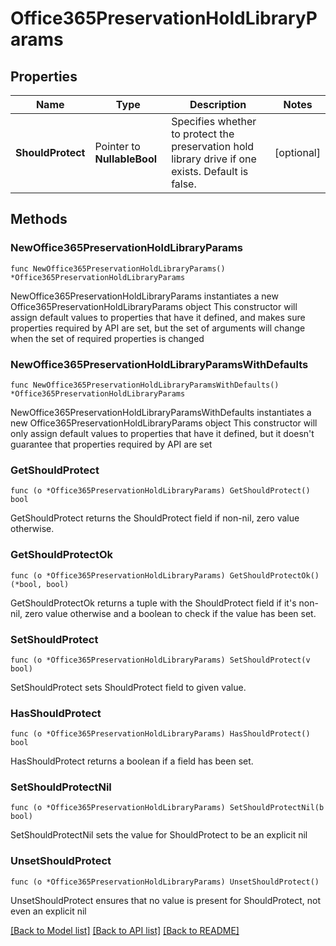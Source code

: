 # Office365PreservationHoldLibraryParams

## Properties

Name | Type | Description | Notes
------------ | ------------- | ------------- | -------------
**ShouldProtect** | Pointer to **NullableBool** | Specifies whether to protect the preservation hold library drive if one exists. Default is false. | [optional] 

## Methods

### NewOffice365PreservationHoldLibraryParams

`func NewOffice365PreservationHoldLibraryParams() *Office365PreservationHoldLibraryParams`

NewOffice365PreservationHoldLibraryParams instantiates a new Office365PreservationHoldLibraryParams object
This constructor will assign default values to properties that have it defined,
and makes sure properties required by API are set, but the set of arguments
will change when the set of required properties is changed

### NewOffice365PreservationHoldLibraryParamsWithDefaults

`func NewOffice365PreservationHoldLibraryParamsWithDefaults() *Office365PreservationHoldLibraryParams`

NewOffice365PreservationHoldLibraryParamsWithDefaults instantiates a new Office365PreservationHoldLibraryParams object
This constructor will only assign default values to properties that have it defined,
but it doesn't guarantee that properties required by API are set

### GetShouldProtect

`func (o *Office365PreservationHoldLibraryParams) GetShouldProtect() bool`

GetShouldProtect returns the ShouldProtect field if non-nil, zero value otherwise.

### GetShouldProtectOk

`func (o *Office365PreservationHoldLibraryParams) GetShouldProtectOk() (*bool, bool)`

GetShouldProtectOk returns a tuple with the ShouldProtect field if it's non-nil, zero value otherwise
and a boolean to check if the value has been set.

### SetShouldProtect

`func (o *Office365PreservationHoldLibraryParams) SetShouldProtect(v bool)`

SetShouldProtect sets ShouldProtect field to given value.

### HasShouldProtect

`func (o *Office365PreservationHoldLibraryParams) HasShouldProtect() bool`

HasShouldProtect returns a boolean if a field has been set.

### SetShouldProtectNil

`func (o *Office365PreservationHoldLibraryParams) SetShouldProtectNil(b bool)`

 SetShouldProtectNil sets the value for ShouldProtect to be an explicit nil

### UnsetShouldProtect
`func (o *Office365PreservationHoldLibraryParams) UnsetShouldProtect()`

UnsetShouldProtect ensures that no value is present for ShouldProtect, not even an explicit nil

[[Back to Model list]](../README.md#documentation-for-models) [[Back to API list]](../README.md#documentation-for-api-endpoints) [[Back to README]](../README.md)


